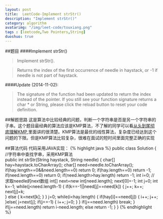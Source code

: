 ```yaml
---
layout: post
title:  LeetCode-Implement strStr()
description: "Implement strStr()"
category: algorithm
avatarimg: "/img/leet-code/touxiang.png"
tags : [leetcode,Two Pointers,String]
duoshuo: true
---
```

##题目
####Implement strStr() 
>Implement strStr().

>Returns the index of the first occurrence of needle in haystack, or -1 if needle is not part of haystack.

####Update (2014-11-02):
>The signature of the function had been updated to return the index instead of the pointer. If you still see your function signature returns a char * or String, please click the reload button  to reset your code definition.

<!-- more -->

##解题思路
这是算法中比较经典的问题，判断一个字符串是否是另一个字符串的子串。这个题目最经典的算法应该是KMP算法，不了解的同学可以看[从头到尾彻底理解KMP][1],里面讲的很清楚。KMP算法是最优的线性算法，复杂度已经达到这个问题的下限。但是KMP算法比较复杂，很难在面试的短时间里面完整正确的实现

##算法代码
代码采用JAVA实现：
{% highlight java %}
public class Solution {
	//字符串中查找字串，采用KMP算法	
    public int strStr(String haystack, String needle) {
        char[] hay=haystack.toCharArray();
        char[] need=needle.toCharArray();
        if(hay.length==0&&need.length==0) return 0;
        if(hay.length==0) return -1;
        if(need.length==0) return 0;
        if(need.length>hay.length) return -1;
        int i=0;
        //求取needle的next数组
        int[] next=new int[need.length];
        next[0]=-1;
        int j=0;
        int k=-1;
        while(j<need.length-1)
        {
        	if(k==-1||need[j]==need[k])
        	{
				j++;
				k++;
				next[j]=k;        		
        	}
        	else
        	{
        		k=next[k];
        	}
        }
        j=0;
        while(i<hay.length)
        {
        	if(hay[i]==need[j])
        	{
        		i++;
        		j++;
        	}else{
        		j=next[j];
        		if(j==-1)
    		    {
		            i++;
		            j=0;
    		    }
        	}
        	if(j==need.length)
        		break;
        }
        if(j==need.length)
        	return i-need.length;
        else
        	return -1;
    }
}
{% endhighlight %}

[1]:http://blog.csdn.net/v_july_v/article/details/7041827